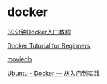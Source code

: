 # docker

[30分钟Docker入门教程](https://www.youtube.com/watch?v=Ozb9mZg7MVM)

[Docker Tutorial for Beginners](https://www.youtube.com/watch?v=pTFZFxd4hOI)

[moviedb](https://github.com/ZeroMarker/moviedb)

[Ubuntu - Docker — 从入门到实践](https://yeasy.gitbook.io/docker_practice/install/ubuntu#an-zhuang-docker)

